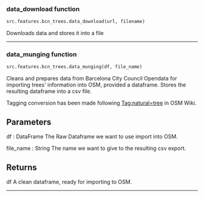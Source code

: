 ### data_download function


```python
src.features.bcn_trees.data_download(url, filename)
```


Downloads data and stores it into a file

----

### data_munging function


```python
src.features.bcn_trees.data_munging(df, file_name)
```


Cleans and prepares data from Barcelona City Council Opendata
for importing trees' information into OSM, provided a dataframe.
Stores the resulting dataframe into a csv file.

Tagging conversion has been made following [Tag:natural=tree](https://wiki.openstreetmap.org/wiki/Tag:natural%3Dtree) in OSM Wiki.

Parameters
----------
df : DataFrame
The Raw Dataframe we want to use import into OSM.

file_name : String
The name we want to give to the resulting csv export.


Returns
-------
df
A clean dataframe, ready for importing to OSM.

----

